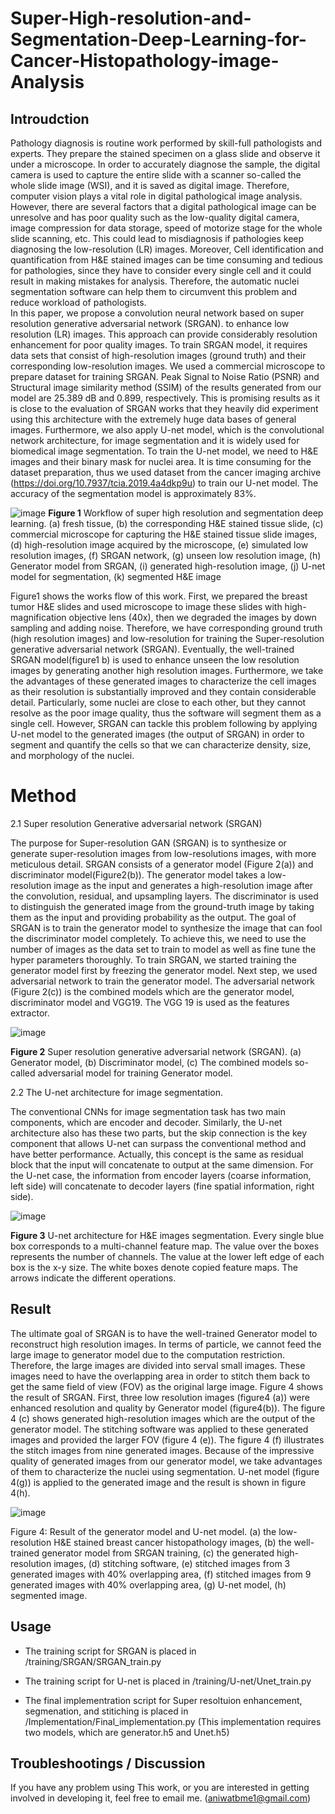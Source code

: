 # Super-High-resolution-and-Segmentation-Deep-Learning-for-Cancer-Histopathology-image-Analysis


## Introudction


 Pathology diagnosis is routine work performed by skill-full pathologists and experts. They prepare the stained specimen on a glass slide and observe it under a microscope. In order to accurately diagnose the sample, the digital camera is used to capture the entire slide with a scanner so-called the whole slide image (WSI), and it is saved as digital image. Therefore, computer vision plays a vital role in digital pathological image analysis.  However, there are several factors that a digital pathological image can be unresolve and has poor quality such as the low-quality digital camera, image compression for data storage, speed of motorize stage for the whole slide scanning, etc.  This could lead to misdiagnosis if pathologies keep diagnosing the low-resolution (LR) images. Moreover, Cell identification and quantification from H&E stained images can be time consuming and tedious for pathologies, since they have to consider every single cell and it could result in making mistakes for analysis. Therefore, the automatic nuclei segmentation software can help them to circumvent this problem and reduce workload of pathologists.   
In this paper, we propose a convolution neural network based on super resolution generative adversarial network (SRGAN). to enhance low resolution (LR) images. This approach can provide considerably resolution enhancement for poor quality images. To train SRGAN model, it requires data sets that consist of high-resolution images (ground truth) and their corresponding low-resolution images. We used a commercial microscope  to prepare dataset for training SRGAN. Peak Signal to Noise Ratio (PSNR) and Structural image similarity method (SSIM) of the results generated from our model are 25.389 dB and 0.899, respectively. This is promising results as it is close to the evaluation of SRGAN works  that they heavily did experiment using this architecture with the extremely huge data bases of general images. Furthermore, we also apply U-net model, which is the convolutional network architecture, for image segmentation and it is widely used for biomedical image segmentation. To train the U-net model, we need to H&E images and their binary mask for nuclei area. It is time consuming for the dataset  preparation, thus we used dataset from the cancer imaging archive (https://doi.org/10.7937/tcia.2019.4a4dkp9u) to train our U-net model.  The accuracy of the segmentation model is approximately 83%. 




![image](https://user-images.githubusercontent.com/83015448/115782089-4184c780-a389-11eb-85c6-5437c4d13272.png)
**Figure 1** Workflow of super high resolution and segmentation deep learning. (a) fresh tissue, (b) the corresponding H&E stained tissue slide, (c) commercial microscope for capturing the H&E stained tissue slide images, (d) high-resolution image acquired by the microscope, (e) simulated low resolution images, (f) SRGAN network, (g) unseen low resolution image, (h) Generator model from SRGAN, (i) generated high-resolution image, (j) U-net model for segmentation, (k) segmented H&E image


Figure1 shows the works flow of this work. First, we prepared the breast tumor H&E slides and used microscope to image these slides with high-magnification objective lens (40x), then we degraded the images by down sampling and adding noise. Therefore, we have corresponding ground truth (high resolution images) and low-resolution for training the Super-resolution generative adversarial network (SRGAN).  Eventually, the well-trained SRGAN model(figure1 b) is used to enhance unseen the low resolution images by generating another high resolution images. Furthermore, we take the advantages of these generated images to characterize the cell images as their resolution is substantially improved and they contain considerable detail. Particularly, some nuclei are close to each other, but they cannot resolve as the poor image quality, thus the software will segment them as a single cell. However, SRGAN can tackle this problem following by applying U-net model to the generated images (the output of SRGAN) in order to segment and quantify the cells so that we can characterize density, size, and morphology of the nuclei.  






# Method

2.1	Super resolution Generative adversarial network (SRGAN) 

The purpose for Super-resolution GAN (SRGAN) is to synthesize or generate super-resolution images from low-resolutions images, with more meticulous detail.  SRGAN consists of a generator model (Figure 2(a)) and discriminator model(Figure2(b)). The generator model takes a low-resolution image as the input and generates a high-resolution image after the convolution, residual, and upsampling layers. The discriminator is used to distinguish the generated image from the ground-truth image by taking them as the input and providing probability as the output.   The goal of SRGAN is to train the generator model to synthesize the image that can fool the discriminator model completely. To achieve this, we need to use the number of images as the data set to train to model as well as fine tune the hyper parameters thoroughly.   To train SRGAN, we started training the generator model first by freezing the generator model. Next step, we used adversarial network to train the generator model. The adversarial network (Figure 2(c)) is the combined models which are the generator model, discriminator model and VGG19. The VGG 19 is used as the features extractor.




 
 ![image](https://user-images.githubusercontent.com/83015448/115819319-9ac21a80-a3cc-11eb-9104-9ae5c22f232b.png)

 
 
 
 **Figure 2**   Super resolution generative adversarial network (SRGAN). (a) Generator model, (b) Discriminator model, (c) The combined models so-called adversarial model for training Generator model. 



2.2 The U-net architecture for image segmentation. 

The conventional CNNs for image segmentation task has two main components, which are encoder and decoder. Similarly, the U-net architecture also has these two parts, but the skip connection is the key component that allows U-net can surpass the conventional method and have better performance. Actually, this concept is the same as residual block that the input will concatenate to output at the same dimension. For the U-net case, the information from encoder layers (coarse information, left side) will concatenate to decoder layers (fine spatial information, right side). 


![image](https://user-images.githubusercontent.com/83015448/115818942-de685480-a3cb-11eb-9811-71268c547e71.png)

**Figure 3** U-net architecture for H&E images segmentation.  Every single blue box corresponds to a multi-channel feature map. The value over the boxes represents the number of channels. The value at the lower left edge of each box is the x-y size. The white boxes denote copied feature maps. The arrows indicate the different operations.
 
 
  
  
  
  
  
  
  
  
  
  
  
  
 
 
 

 















## Result 

The ultimate goal of SRGAN is to have the well-trained Generator model to reconstruct high resolution images. In terms of particle, we cannot feed the large image to generator model due to the computation restriction. Therefore, the large images are divided into serval small images. These images need to have the overlapping area in order to stitch them back to get the same field of view (FOV) as the original large image.   Figure 4 shows the result of SRGAN. First, three low resolution images (figure4 (a)) were enhanced resolution and quality by Generator model (figure4(b)). The figure 4 (c) shows generated high-resolution images which are the output of the generator model. The stitching software was applied to these generated images and provided the larger FOV (figure 4 (e)).  The figure 4 (f) illustrates the stitch images from nine generated images. Because of the impressive quality of generated images from our generator model, we take advantages of them to characterize the nuclei using segmentation. U-net model (figure 4(g)) is applied to the generated image and the result is shown in figure 4(h).



 ![image](https://user-images.githubusercontent.com/83015448/115810775-86762180-a3bc-11eb-9efd-8fbed44575b0.png)

 Figure 4: Result of the generator model and U-net model. (a) the low-resolution H&E stained breast cancer histopathology images, (b) the well-trained generator model from SRGAN training, (c) the generated high-resolution images, (d) stitching software, (e) stitched images from 3 generated images with 40% overlapping area, (f) stitched images from 9 generated images with 40% overlapping area, (g) U-net model, (h) segmented image. 



 
 

## Usage ##

  * The training script for SRGAN is placed in /training/SRGAN/SRGAN_train.py
   
  * The training script for U-net is placed in /training/U-net/Unet_train.py
   
   * The final implementration script for Super resoltuion enhancement, segmenation, and stitiching is placed in /Implementation/Final_implementation.py
   (This implementation requires two models, which are generator.h5 and Unet.h5)









## Troubleshootings / Discussion
If you have any problem using This work, or you are interested in getting involved in developing it, feel free to email me. (aniwatbme1@gmail.com)









